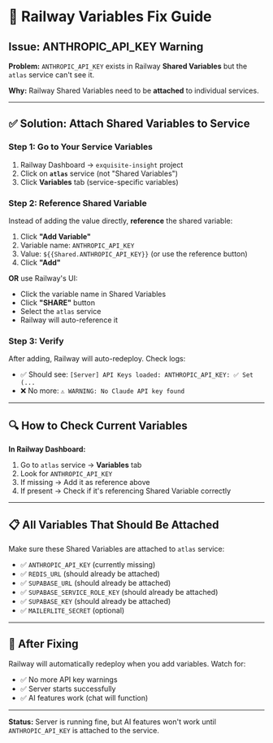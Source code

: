 # 🔧 Railway Variables Fix Guide

## Issue: ANTHROPIC_API_KEY Warning

**Problem:** `ANTHROPIC_API_KEY` exists in Railway **Shared Variables** but the `atlas` service can't see it.

**Why:** Railway Shared Variables need to be **attached** to individual services.

---

## ✅ Solution: Attach Shared Variables to Service

### Step 1: Go to Your Service Variables

1. Railway Dashboard → `exquisite-insight` project
2. Click on **`atlas`** service (not "Shared Variables")
3. Click **Variables** tab (service-specific variables)

### Step 2: Reference Shared Variable

Instead of adding the value directly, **reference** the shared variable:

1. Click **"Add Variable"**
2. Variable name: `ANTHROPIC_API_KEY`
3. Value: `${{Shared.ANTHROPIC_API_KEY}}` (or use the reference button)
4. Click **"Add"**

**OR** use Railway's UI:
- Click the variable name in Shared Variables
- Click **"SHARE"** button
- Select the `atlas` service
- Railway will auto-reference it

### Step 3: Verify

After adding, Railway will auto-redeploy. Check logs:
- ✅ Should see: `[Server] API Keys loaded: ANTHROPIC_API_KEY: ✅ Set (...`
- ❌ No more: `⚠️ WARNING: No Claude API key found`

---

## 🔍 How to Check Current Variables

**In Railway Dashboard:**
1. Go to `atlas` service → **Variables** tab
2. Look for `ANTHROPIC_API_KEY`
3. If missing → Add it as reference above
4. If present → Check if it's referencing Shared Variable correctly

---

## 📋 All Variables That Should Be Attached

Make sure these Shared Variables are attached to `atlas` service:

- ✅ `ANTHROPIC_API_KEY` (currently missing)
- ✅ `REDIS_URL` (should already be attached)
- ✅ `SUPABASE_URL` (should already be attached)
- ✅ `SUPABASE_SERVICE_ROLE_KEY` (should already be attached)
- ✅ `SUPABASE_KEY` (should already be attached)
- ✅ `MAILERLITE_SECRET` (optional)

---

## 🚀 After Fixing

Railway will automatically redeploy when you add variables. Watch for:
- ✅ No more API key warnings
- ✅ Server starts successfully
- ✅ AI features work (chat will function)

---

**Status:** Server is running fine, but AI features won't work until `ANTHROPIC_API_KEY` is attached to the service.

